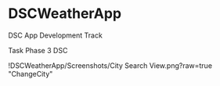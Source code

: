 # DSCWeatherApp
DSC App Development Track

Task Phase 3 DSC

!DSCWeatherApp/Screenshots/City Search View.png?raw=true "ChangeCity"
